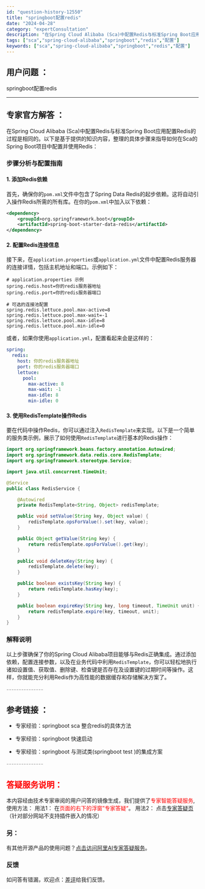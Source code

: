 ```yaml
---
id: "question-history-12550"
title: "springboot配置redis"
date: "2024-04-28"
category: "expertConsultation"
description: "在Spring Cloud Alibaba (Sca)中配置Redis与标准Spring Boot应用配置Redis的过程是相同的。以下是基于提供的知识内容，整理的具体步骤来指导如何在Sca的Spring Boot项目中配置并使用Redis：### 步骤分析与配置指南#### 1. 添加Redis依"
tags: ["sca","spring-cloud-alibaba","springboot","redis","配置"]
keywords: ["sca","spring-cloud-alibaba","springboot","redis","配置"]
---
```


## 用户问题 ： 
 springboot配置redis  

---------------
## 专家官方解答 ：

在Spring Cloud Alibaba (Sca)中配置Redis与标准Spring Boot应用配置Redis的过程是相同的。以下是基于提供的知识内容，整理的具体步骤来指导如何在Sca的Spring Boot项目中配置并使用Redis：

### 步骤分析与配置指南

#### 1. 添加Redis依赖
首先，确保你的`pom.xml`文件中包含了Spring Data Redis的起步依赖。这将自动引入操作Redis所需的所有库。在你的`pom.xml`中加入以下依赖：

```xml
<dependency>
    <groupId>org.springframework.boot</groupId>
    <artifactId>spring-boot-starter-data-redis</artifactId>
</dependency>
```

#### 2. 配置Redis连接信息
接下来，在`application.properties`或`application.yml`文件中配置Redis服务器的连接详情，包括主机地址和端口。示例如下：

```properties
# application.properties 示例
spring.redis.host=你的redis服务器地址
spring.redis.port=你的redis服务器端口

# 可选的连接池配置
spring.redis.lettuce.pool.max-active=8
spring.redis.lettuce.pool.max-wait=-1
spring.redis.lettuce.pool.max-idle=8
spring.redis.lettuce.pool.min-idle=0
```

或者，如果你使用`application.yml`，配置看起来会是这样的：

```yaml
spring:
  redis:
    host: 你的redis服务器地址
    port: 你的redis服务器端口
    lettuce:
      pool:
        max-active: 8
        max-wait: -1
        max-idle: 8
        min-idle: 0
```

#### 3. 使用RedisTemplate操作Redis
要在代码中操作Redis，你可以通过注入`RedisTemplate`来实现。以下是一个简单的服务类示例，展示了如何使用`RedisTemplate`进行基本的Redis操作：

```java
import org.springframework.beans.factory.annotation.Autowired;
import org.springframework.data.redis.core.RedisTemplate;
import org.springframework.stereotype.Service;

import java.util.concurrent.TimeUnit;

@Service
public class RedisService {

    @Autowired
    private RedisTemplate<String, Object> redisTemplate;

    public void setValue(String key, Object value) {
        redisTemplate.opsForValue().set(key, value);
    }

    public Object getValue(String key) {
        return redisTemplate.opsForValue().get(key);
    }

    public void deleteKey(String key) {
        redisTemplate.delete(key);
    }

    public boolean existsKey(String key) {
        return redisTemplate.hasKey(key);
    }

    public boolean expireKey(String key, long timeout, TimeUnit unit) {
        return redisTemplate.expire(key, timeout, unit);
    }
}
```

### 解释说明
以上步骤确保了你的Spring Cloud Alibaba项目能够与Redis正确集成。通过添加依赖，配置连接参数，以及在业务代码中利用`RedisTemplate`，你可以轻松地执行诸如设置值、获取值、删除键、检查键是否存在及设置键的过期时间等操作。这样，你就能充分利用Redis作为高性能的数据缓存和存储解决方案了。


<font color="#949494">---------------</font> 


## 参考链接 ：

* 专家经验：springboot sca 整合redis的具体方法 
 
 * 专家经验：springboot 快速启动 
 
 * 专家经验：springboot 与测试类(springboot test )的集成方案 


 <font color="#949494">---------------</font> 
 


## <font color="#FF0000">答疑服务说明：</font> 

本内容经由技术专家审阅的用户问答的镜像生成，我们提供了<font color="#FF0000">专家智能答疑服务</font>,使用方法：
用法1： 在<font color="#FF0000">页面的右下的浮窗”专家答疑“</font>。
用法2： 点击[专家答疑页](https://answer.opensource.alibaba.com/docs/intro)（针对部分网站不支持插件嵌入的情况）
### 另：


有其他开源产品的使用问题？[点击访问阿里AI专家答疑服务](https://answer.opensource.alibaba.com/docs/intro)。
### 反馈
如问答有错漏，欢迎点：[差评](https://ai.nacos.io/user/feedbackByEnhancerGradePOJOID?enhancerGradePOJOId=12643)给我们反馈。
